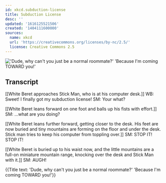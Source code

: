 ```yaml
---
id: xkcd.subduction-license
title: Subduction License
desc: ''
updated: '1616125521506'
created: '1404111600000'
sources:
  name: xkcd
  url: 'https://creativecommons.org/licenses/by-nc/2.5/'
  license: Creative Commons 2.5
---
```

!['Dude, why can't you just be a normal roommate?' 'Because I'm coming TOWARD you!'](https://imgs.xkcd.com/comics/subduction_license.png)

## Transcript
[[White Beret approaches Stick Man, who is at his computer desk.]]
WB: Sweet! I finally got my subduction license!
SM: Your what?

[[White Beret leans forward on one foot and balls up his fists with effort.]]
SM: ...what are you doing?

[[White Beret leans further forward, getting closer to the desk. His feet are now buried and tiny mountains are forming on the floor and under the desk. Stick man tries to keep his computer from toppling over.]]
SM: STOP IT! STOP IT!

[[White Beret is buried up to his waist now, and the little mountains are a full-on miniature mountain range, knocking over the desk and Stick Man with it.]]
SM: AUGH!

{{Title text: 'Dude, why can't you just be a normal roommate?' 'Because I'm coming TOWARD you!'}}
